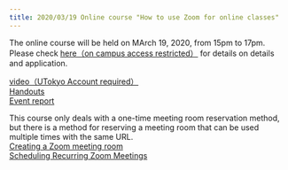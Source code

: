 ```yaml
---
title: 2020/03/19 Online course "How to use Zoom for online classes"
---
```


The online course will be held on MArch 19, 2020, from 15pm to 17pm. Please check <a href="https://www.ut-portal.u-tokyo.ac.jp/notice/index.php?q=32134" target="_blank">here（on campus access restricted）</a> for details on details and application.
  
<a href="https://todai.tv/contents-list/lecture/online-teaching/02">video（UTokyo Account required）</a>  
<a href="workshop_how_to_use_zoom.pdf">Handouts</a>  
<a href="report">Event report</a>  
  
  
This course only deals with a one-time meeting room reservation method, but there is a method for reserving a meeting room that can be used multiple times with the same URL.  
[Creating a Zoom meeting room](/zoom/create_room)  
[Scheduling Recurring Zoom Meetings](/en/zoom/create_room/date_and_time/)  

  



<!--

（<a href="https://hwb.ecc.u-tokyo.ac.jp/wp/literacy/email/initialize/">ECCSクラウドメールの設定方法</a>）（申し訳ございませんが，動画が重いため，軽いものを作成中です）  

-->
